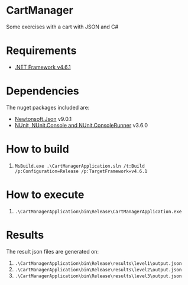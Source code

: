 # CartManager
Some exercises with a cart with JSON and C#

# Requirements
* [.NET Framework v4.6.1](https://www.microsoft.com/pt-br/download/details.aspx?id=49982)

# Dependencies
The nuget packages included are:
* [Newtonsoft.Json](http://www.newtonsoft.com/json) v9.0.1
* [NUnit, NUnit.Console and NUnit.ConsoleRunner](https://www.nunit.org/) v3.6.0

# How to build
1. `MsBuild.exe .\CartManagerApplication.sln /t:Build /p:Configuration=Release /p:TargetFramework=v4.6.1`

# How to execute
1. `.\CartManagerApplication\bin\Release\CartManagerApplication.exe`

# Results
The result json files are generated on: <br>
1. `.\CartManagerApplication\bin\Release\results\level1\output.json` <br>
2. `.\CartManagerApplication\bin\Release\results\level2\output.json` <br>
2. `.\CartManagerApplication\bin\Release\results\level3\output.json` <br>
